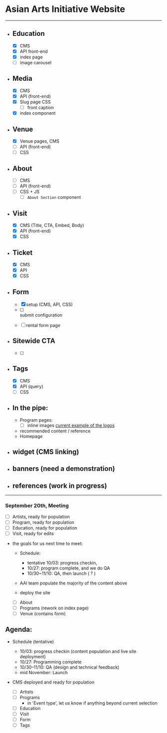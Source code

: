 # Asian Arts Initiative Website

-----
- ## Education 
    - [x] CMS
    - [x] API front-end
    - [x] index page
    - [ ] image carousel

- ## Media 
    - [x] CMS
    - [x] API (front-end)
    - [x] Slug page CSS
        - [ ] front caption
    - [x] index component

- ## Venue
    - [x] Venue pages, CMS
    - [ ] API (front-end)
    - [ ] CSS

- ## About
    - [ ] CMS
    - [ ] API (front-end)
    - [ ] CSS + JS
        - [ ] `About Section` component

- ## Visit
    - [x] CMS (Title, CTA, Embed, Body)
    - [x] API (front-end)
    - [x] CSS

- ## Ticket
    - [x] CMS
    - [x] API
    - [x] CSS

- ## Form
    - [x] setup (CMS, API, CSS)
    - [ ] <form> submit configuration
    - [ ] rental form page

- ## Sitewide CTA
    - [ ] 

- ## Tags
    - [x] CMS
    - [x] API (query)
    - [ ] CSS

- ## In the pipe:
    - Program pages: 
        - [ ] inline images [current example of the logos](https://asianartsinitiative.org/events/virtual-avatar-workshop)
    - recommended content / reference
    - Homepage

- ## widget (CMS linking)
- ## banners (need a demonstration)
- ## references (work in progress)

-----
### September 20th, Meeting 
- [ ] Artists, ready for population
- [ ] Program, ready for population
- [ ] Education, ready for population
- [ ] Visit, ready for edits

- the goals for us next time to meet:
    - Schedule:
        - tentative 10/03: progress checkin, 
        - 10/27: program complete, and we do QA 
        - 10/30~11/10: QA, then launch ( ? )

    - AAI team populate the majority of the content above
    - deploy the site
    - [ ] About 
    - [ ] Programs (rework on index page) 
    - [ ] Venue (contains form)

## Agenda: 
- Schedule (tentative)
    - 10/03: progress checkin (content population and live site deployment) 
    - 10/27: Programming complete
    - 10/30–11/10: QA (design and technical feedback)
    - mid November: Launch

- CMS deployed and ready for population
    - [ ] Artists
    - [ ] Programs
        - in 'Event type', let us know if anything beyond current selection
    - [ ] Education
    - [ ] Visit
    - [ ] Form
    - [ ] Tags
